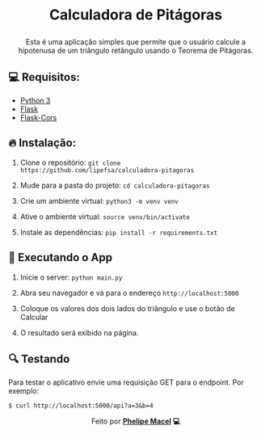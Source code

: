 # <p align="center"> Calculadora de Pitágoras </p>

<p align="center"> Esta é uma aplicação simples que permite que o usuário calcule a hipotenusa de um triângulo retângulo usando o Teorema de Pitágoras.</p>

## :computer: Requisitos:

<ul>
     <li><a href="https://">Python 3</a></li>
     <li><a href="https://">Flask</a></li>
      <li><a href="https://">Flask-Cors</a></li>
</ul>

## :fire: Instalação:



1. Clone o repositório: `git clone https://github.com/lipefsa/calculadora-pitagoras`

2. Mude para a pasta do projeto: `cd calculadora-pitagoras`

3. Crie um ambiente virtual: `python3 -m venv venv`

4. Ative o ambiente virtual: `source venv/bin/activate`

5. Instale as dependências: `pip install -r requirements.txt`


## :dart: Executando o App



1. Inicie o server: `python main.py`

2. Abra seu navegador e vá para o endereço `http://localhost:5000`

3. Coloque os valores dos dois lados do triângulo e use o botão de Calcular

4. O resultado será exibido na página.


## :mag: Testando


Para testar o aplicativo envie uma requisição GET para o endpoint.
Por exemplo:

```
$ curl http://localhost:5000/api?a=3&b=4
```


<p align="center">Feito por <strong><a href="https://www.linkedin.com/in/phelipe-macel">Phelipe Macel</a> 💻 </strong></p>